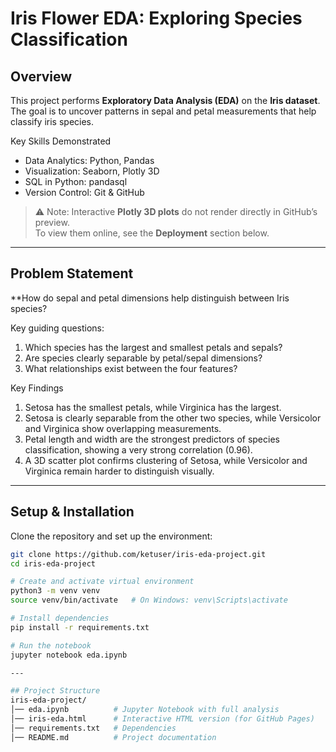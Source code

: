 # Iris Flower EDA: Exploring Species Classification

## Overview
This project performs **Exploratory Data Analysis (EDA)** on the **Iris dataset**.  
The goal is to uncover patterns in sepal and petal measurements that help classify iris species.  


Key Skills Demonstrated

- Data Analytics: Python, Pandas
- Visualization: Seaborn, Plotly 3D
- SQL in Python: pandasql
- Version Control: Git & GitHub

>⚠️ Note: Interactive **Plotly 3D plots** do not render directly in GitHub’s preview.  
To view them online, see the **Deployment** section below.

---

## Problem Statement
**How do sepal and petal dimensions help distinguish between Iris species?

Key guiding questions:
1. Which species has the largest and smallest petals and sepals?
2. Are species clearly separable by petal/sepal dimensions?
3. What relationships exist between the four features?

Key Findings
1. Setosa has the smallest petals, while Virginica has the largest.
2. Setosa is clearly separable from the other two species, while Versicolor and Virginica show overlapping measurements.
3. Petal length and width are the strongest predictors of species classification, showing a very strong correlation (0.96).
4. A 3D scatter plot confirms clustering of Setosa, while Versicolor and Virginica remain harder to distinguish visually.

---

## Setup & Installation
Clone the repository and set up the environment:

```bash
git clone https://github.com/ketuser/iris-eda-project.git
cd iris-eda-project

# Create and activate virtual environment
python3 -m venv venv
source venv/bin/activate   # On Windows: venv\Scripts\activate

# Install dependencies
pip install -r requirements.txt

# Run the notebook
jupyter notebook eda.ipynb

---

## Project Structure
iris-eda-project/
│── eda.ipynb          # Jupyter Notebook with full analysis
│── iris-eda.html      # Interactive HTML version (for GitHub Pages)
│── requirements.txt   # Dependencies
│── README.md          # Project documentation





